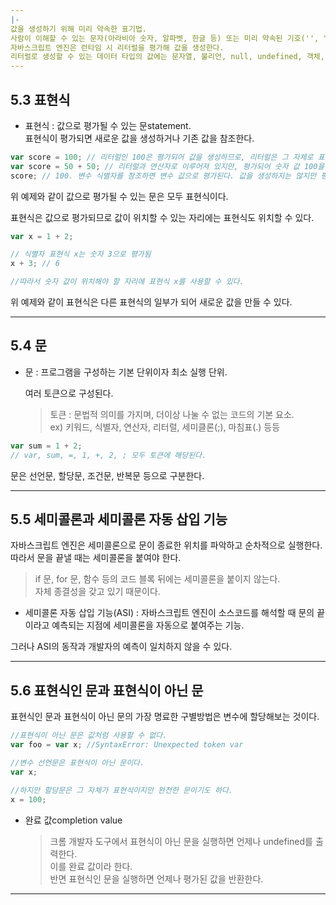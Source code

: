 ```yaml
---
|-
값을 생성하기 위해 미리 약속한 표기법.
사람이 이해할 수 있는 문자(아라비아 숫자, 알파벳, 한글 등) 또는 미리 약속된 기호('', "", ., [], {}, // 등)등이 사용된다.
자바스크립트 엔진은 런타임 시 리터럴을 평가해 값을 생성한다.
리터럴로 생성할 수 있는 데이터 타입의 값에는 문자열, 불리언, null, undefined, 객체, 배열, 함수, 정규 표현식 리터럴 등이 있다.
---
```



## 5.3 표현식

- 표현식 : 값으로 평가될 수 있는 문statement.  
   표현식이 평가되면 새로운 값을 생성하거나 기존 값을 참조한다.

```javascript
var score = 100; // 리터럴인 100은 평가되어 값을 생성하므로, 리터럴은 그 자체로 표현식이다.
var score = 50 + 50; // 리터럴과 연산자로 이루어져 있지만, 평가되어 숫자 값 100을 생성하므로 표현식이다.
score; // 100. 변수 식별자를 참조하면 변수 값으로 평가된다. 값을 생성하지는 않지만 평가되므로 표현식이다.
```

위 예제와 같이 값으로 평가될 수 있는 문은 모두 표현식이다.

표현식은 값으로 평가되므로 값이 위치할 수 있는 자리에는 표현식도 위치할 수 있다.

```javascript
var x = 1 + 2;

// 식별자 표현식 x는 숫자 3으로 평가됨
x + 3; // 6

//따라서 숫자 값이 위치해야 할 자리에 표현식 x를 사용할 수 있다.
```

위 예제와 같이 표현식은 다른 표현식의 일부가 되어 새로운 값을 만들 수 있다.

---

## 5.4 문

- 문 : 프로그램을 구성하는 기본 단위이자 최소 실행 단위.

  여러 토큰으로 구성된다.

  > 토큰 : 문법적 의미를 가지며, 더이상 나눌 수 없는 코드의 기본 요소.  
  > ex) 키워드, 식별자, 연산자, 리터럴, 세미클론(;), 마침표(.) 등등

```javascript
var sum = 1 + 2;
// var, sum, =, 1, +, 2, ; 모두 토큰에 해당된다.
```

문은 선언문, 할당문, 조건문, 반복문 등으로 구분한다.

---

## 5.5 세미콜론과 세미콜론 자동 삽입 기능

자바스크립트 엔진은 세미콜론으로 문이 종료한 위치를 파악하고 순차적으로 실행한다.  
따라서 문을 끝낼 때는 세미콜론을 붙여야 한다.

> if 문, for 문, 함수 등의 코드 블록 뒤에는 세미콜론을 붙이지 않는다.  
> 자체 종결성을 갖고 있기 때문이다.

- 세미콜론 자동 삽입 기능(ASI) : 자바스크립트 엔진이 소스코드를 해석할 때 문의 끝이라고 예측되는 지점에 세미콜론을 자동으로 붙여주는 기능.

그러나 ASI의 동작과 개발자의 예측이 일치하지 않을 수 있다.

---

## 5.6 표현식인 문과 표현식이 아닌 문

표현식인 문과 표현식이 아닌 문의 가장 명료한 구별방법은 변수에 할당해보는 것이다.

```javascript
//표현식이 아닌 문은 값처럼 사용할 수 없다.
var foo = var x; //SyntaxError: Unexpected token var

//변수 선언문은 표현식이 아닌 문이다.
var x;

//하지만 할당문은 그 자체가 표현식이지만 완전한 문이기도 하다.
x = 100;
```

- 완료 값completion value
  > 크롬 개발자 도구에서 표현식이 아닌 문을 실행하면 언제나 undefined를 출력한다.  
  > 이를 완료 값이라 한다.  
  > 반면 표현식인 문을 실행하면 언제나 평가된 값을 반환한다.

---
